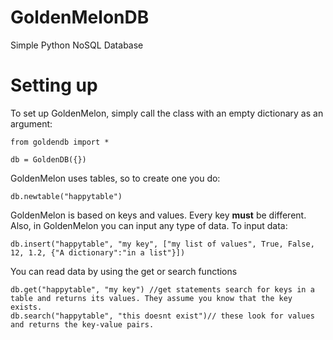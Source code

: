 # GoldenMelonDB
Simple Python NoSQL Database

# Setting up
To set up GoldenMelon, simply call the class with an empty dictionary as an argument:
```
from goldendb import *

db = GoldenDB({})
```
GoldenMelon uses tables, so to create one you do:
```
db.newtable("happytable")
```
GoldenMelon is based on keys and values.
Every key __must__ be different.
Also, in GoldenMelon you can input any type of data.
To input data:
```
db.insert("happytable", "my key", ["my list of values", True, False, 12, 1.2, {"A dictionary":"in a list"}])
```
You can read data by using the get or search functions
```
db.get("happytable", "my key") //get statements search for keys in a table and returns its values. They assume you know that the key exists.
db.search("happytable", "this doesnt exist")// these look for values and returns the key-value pairs.
```
